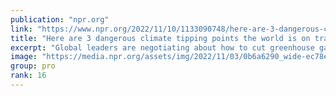 ```yaml
---
publication: "npr.org"
link: "https://www.npr.org/2022/11/10/1133090748/here-are-3-dangerous-climate-tipping-points-the-world-is-on-track-for"
title: "Here are 3 dangerous climate tipping points the world is on track for"
excerpt: "Global leaders are negotiating about how to cut greenhouse gas emissions as quickly as possible. Scientists say every passing day, and every tenth of a degree, makes a big difference."
image: "https://media.npr.org/assets/img/2022/11/03/0b6a6290_wide-ec78e7d56f4cc3b554addfcf98e3f19cfb273d85-s1400-c100.jpg"
group: pro
rank: 16
---
```

